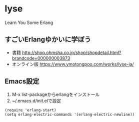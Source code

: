 # lyse
Learn You Some Erlang

## すごいErlangゆかいに学ぼう
* 書籍 <http://shop.ohmsha.co.jp/shop/shopdetail.html?brandcode=000000003873>
* オンライン版 <https://www.ymotongpoo.com/works/lyse-ja/>

## Emacs設定

1. M-x list-packageからerlangをインストール
2. ~/.emacs.d/init.elで設定

```
(require 'erlang-start)
(setq erlang-electric-commands '(erlang-electric-newline))
```
